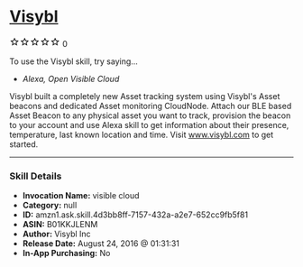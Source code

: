 # [Visybl](http://alexa.amazon.com/#skills/amzn1.ask.skill.4d3bb8ff-7157-432a-a2e7-652cc9fb5f81)
![0 stars](../../images/ic_star_border_black_18dp_1x.png)![0 stars](../../images/ic_star_border_black_18dp_1x.png)![0 stars](../../images/ic_star_border_black_18dp_1x.png)![0 stars](../../images/ic_star_border_black_18dp_1x.png)![0 stars](../../images/ic_star_border_black_18dp_1x.png) 0

To use the Visybl skill, try saying...

* *Alexa, Open Visible Cloud*

Visybl  built a completely new Asset tracking system using Visybl's Asset beacons and dedicated Asset monitoring CloudNode. Attach our BLE based Asset Beacon to any physical asset you want to track, provision the beacon to your account and use Alexa skill to get  information about their presence, temperature, last known location and time. Visit www.visybl.com to get started.

***

### Skill Details

* **Invocation Name:** visible cloud
* **Category:** null
* **ID:** amzn1.ask.skill.4d3bb8ff-7157-432a-a2e7-652cc9fb5f81
* **ASIN:** B01KKJLENM
* **Author:** Visybl Inc
* **Release Date:** August 24, 2016 @ 01:31:31
* **In-App Purchasing:** No
